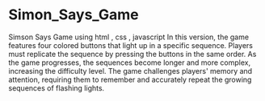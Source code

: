 # Simon_Says_Game
Simson Says Game using html , css ,  javascript
In this version, the game features four colored buttons that light up in a specific sequence. Players must replicate the sequence by pressing the buttons in the same order. As the game progresses, the sequences become longer and more complex, increasing the difficulty level. The game challenges players' memory and attention, requiring them to remember and accurately repeat the growing sequences of flashing lights.

